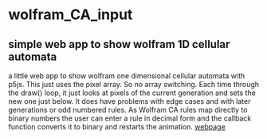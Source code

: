 # wolfram_CA_input
## simple web app to show wolfram 1D cellular automata
a little web app to show wolfram one dimensional cellular automata with p5js.  This just uses the pixel array. So no array switching. Each time through the draw() loop, it just looks at pixels of the current generation and sets the new one just below.  It does have problems with edge cases and with later generations or odd numbered rules.  As Wolfram CA rules map directly to binary numbers the user can enter a rule in decimal form and the callback function converts it to binary and restarts the animation.
[webpage](https://greggelong.github.io/wolfram_CA_input/)
